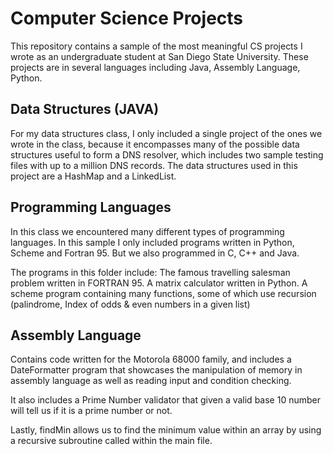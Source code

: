 # Computer Science Projects
This repository contains a sample of the most meaningful CS projects I wrote as an undergraduate student at San Diego State University. These projects are in several languages including Java, Assembly Language, Python.


## Data Structures (JAVA)

For my data structures class, I only included a single project of the ones we wrote in the class, because it encompasses many of the possible data structures useful to form a DNS resolver, which includes two sample testing files with up to a million DNS records. The data structures used in this project are a HashMap and a LinkedList.

## Programming Languages

In this class we encountered many different types of programming languages. In this sample I only included programs written in Python, Scheme and Fortran 95. But we also programmed in C, C++ and Java.

The programs in this folder include:
The famous travelling salesman problem written in FORTRAN 95. 
A matrix calculator written in Python.
A scheme program containing many functions, some of which use recursion (palindrome, Index of odds & even numbers in a given list)

## Assembly Language

Contains code written for the Motorola 68000 family, and includes a DateFormatter program that showcases the manipulation of memory in assembly language as well as reading input and condition checking.

It also includes a Prime Number validator that given a valid base 10 number will tell us if it is a prime number or not.

Lastly, findMin allows us to find the minimum value within an array by using a recursive subroutine called within the main file.

